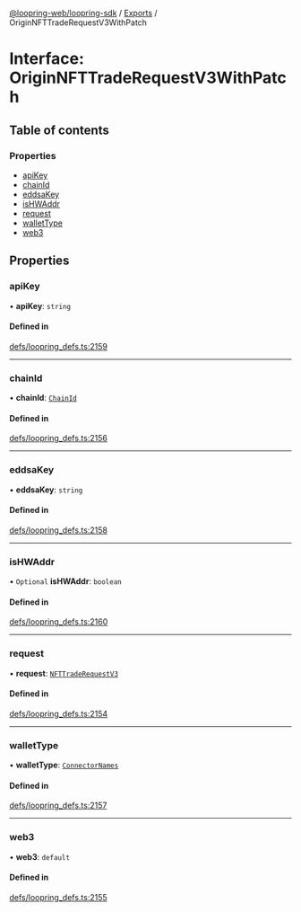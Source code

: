 [@loopring-web/loopring-sdk](../README.md) / [Exports](../modules.md) / OriginNFTTradeRequestV3WithPatch

# Interface: OriginNFTTradeRequestV3WithPatch

## Table of contents

### Properties

- [apiKey](OriginNFTTradeRequestV3WithPatch.md#apikey)
- [chainId](OriginNFTTradeRequestV3WithPatch.md#chainid)
- [eddsaKey](OriginNFTTradeRequestV3WithPatch.md#eddsakey)
- [isHWAddr](OriginNFTTradeRequestV3WithPatch.md#ishwaddr)
- [request](OriginNFTTradeRequestV3WithPatch.md#request)
- [walletType](OriginNFTTradeRequestV3WithPatch.md#wallettype)
- [web3](OriginNFTTradeRequestV3WithPatch.md#web3)

## Properties

### apiKey

• **apiKey**: `string`

#### Defined in

[defs/loopring_defs.ts:2159](https://github.com/Loopring/loopring_sdk/blob/fd60be9/src/defs/loopring_defs.ts#L2159)

___

### chainId

• **chainId**: [`ChainId`](../enums/ChainId.md)

#### Defined in

[defs/loopring_defs.ts:2156](https://github.com/Loopring/loopring_sdk/blob/fd60be9/src/defs/loopring_defs.ts#L2156)

___

### eddsaKey

• **eddsaKey**: `string`

#### Defined in

[defs/loopring_defs.ts:2158](https://github.com/Loopring/loopring_sdk/blob/fd60be9/src/defs/loopring_defs.ts#L2158)

___

### isHWAddr

• `Optional` **isHWAddr**: `boolean`

#### Defined in

[defs/loopring_defs.ts:2160](https://github.com/Loopring/loopring_sdk/blob/fd60be9/src/defs/loopring_defs.ts#L2160)

___

### request

• **request**: [`NFTTradeRequestV3`](NFTTradeRequestV3.md)

#### Defined in

[defs/loopring_defs.ts:2154](https://github.com/Loopring/loopring_sdk/blob/fd60be9/src/defs/loopring_defs.ts#L2154)

___

### walletType

• **walletType**: [`ConnectorNames`](../enums/ConnectorNames.md)

#### Defined in

[defs/loopring_defs.ts:2157](https://github.com/Loopring/loopring_sdk/blob/fd60be9/src/defs/loopring_defs.ts#L2157)

___

### web3

• **web3**: `default`

#### Defined in

[defs/loopring_defs.ts:2155](https://github.com/Loopring/loopring_sdk/blob/fd60be9/src/defs/loopring_defs.ts#L2155)
